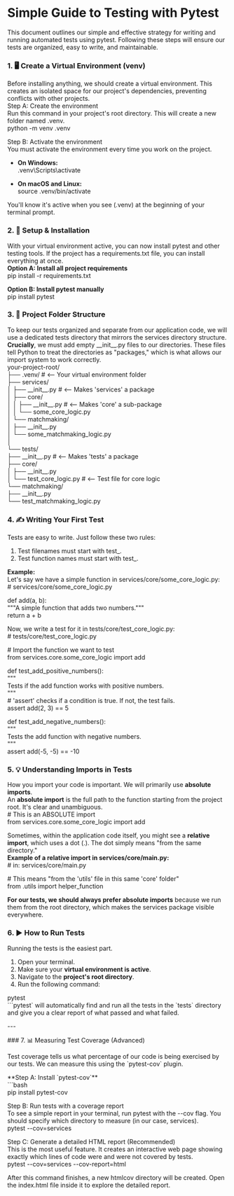 # **Simple Guide to Testing with Pytest**

This document outlines our simple and effective strategy for writing and running automated tests using pytest. Following these steps will ensure our tests are organized, easy to write, and maintainable.

### **1\. 🖥️ Create a Virtual Environment (venv)**

Before installing anything, we should create a virtual environment. This creates an isolated space for our project's dependencies, preventing conflicts with other projects.  
Step A: Create the environment  
Run this command in your project's root directory. This will create a new folder named .venv.  
python \-m venv .venv

Step B: Activate the environment  
You must activate the environment every time you work on the project.

* **On Windows:**  
  .venv\\Scripts\\activate

* **On macOS and Linux:**  
  source .venv/bin/activate

You'll know it's active when you see (.venv) at the beginning of your terminal prompt.

### **2\. 🚀 Setup & Installation**

With your virtual environment active, you can now install pytest and other testing tools. If the project has a requirements.txt file, you can install everything at once.  
**Option A: Install all project requirements**  
pip install \-r requirements.txt

**Option B: Install pytest manually**  
pip install pytest

### **3\. 📂 Project Folder Structure**

To keep our tests organized and separate from our application code, we will use a dedicated tests directory that mirrors the services directory structure.  
**Crucially**, we must add empty \_\_init\_\_.py files to our directories. These files tell Python to treat the directories as "packages," which is what allows our import system to work correctly.  
your-project-root/  
├── .venv/                      \# \<-- Your virtual environment folder  
├── services/  
│   ├── \_\_init\_\_.py             \# \<-- Makes 'services' a package  
│   ├── core/  
│   │   ├── \_\_init\_\_.py         \# \<-- Makes 'core' a sub-package  
│   │   └── some\_core\_logic.py  
│   └── matchmaking/  
│       ├── \_\_init\_\_.py  
│       └── some\_matchmaking\_logic.py  
│  
└── tests/  
    ├── \_\_init\_\_.py             \# \<-- Makes 'tests' a package  
    ├── core/  
    │   ├── \_\_init\_\_.py  
    │   └── test\_core\_logic.py  \# \<-- Test file for core logic  
    └── matchmaking/  
        ├── \_\_init\_\_.py  
        └── test\_matchmaking\_logic.py

### **4\. ✍️ Writing Your First Test**

Tests are easy to write. Just follow these two rules:

1. Test filenames must start with test\_.  
2. Test function names must start with test\_.

**Example:**  
Let's say we have a simple function in services/core/some\_core\_logic.py:  
\# services/core/some\_core\_logic.py

def add(a, b):  
    """A simple function that adds two numbers."""  
    return a \+ b

Now, we write a test for it in tests/core/test\_core\_logic.py:  
\# tests/core/test\_core\_logic.py

\# Import the function we want to test  
from services.core.some\_core\_logic import add

def test\_add\_positive\_numbers():  
    """  
    Tests if the add function works with positive numbers.  
    """  
    \# 'assert' checks if a condition is true. If not, the test fails.  
    assert add(2, 3\) \== 5

def test\_add\_negative\_numbers():  
    """  
    Tests the add function with negative numbers.  
    """  
    assert add(-5, \-5) \== \-10

### **5\. 💡 Understanding Imports in Tests**

How you import your code is important. We will primarily use **absolute imports**.  
An **absolute import** is the full path to the function starting from the project root. It's clear and unambiguous.  
\# This is an ABSOLUTE import  
from services.core.some\_core\_logic import add

Sometimes, within the application code itself, you might see a **relative import**, which uses a dot (.). The dot simply means "from the same directory."  
**Example of a relative import in services/core/main.py:**  
\# in: services/core/main.py

\# This means "from the 'utils' file in this same 'core' folder"  
from .utils import helper\_function

**For our tests, we should always prefer absolute imports** because we run them from the root directory, which makes the services package visible everywhere.

### **6\. ▶️ How to Run Tests**

Running the tests is the easiest part.

1. Open your terminal.  
2. Make sure your **virtual environment is active**.  
3. Navigate to the **project's root directory**.  
4. Run the following command:

pytest  
\`\`\`pytest\` will automatically find and run all the tests in the \`tests\` directory and give you a clear report of what passed and what failed.

\---

\#\#\# 7\. 📊 Measuring Test Coverage (Advanced)

Test coverage tells us what percentage of our code is being exercised by our tests. We can measure this using the \`pytest-cov\` plugin.

\*\*Step A: Install \`pytest-cov\`\*\*  
\`\`\`bash  
pip install pytest-cov

Step B: Run tests with a coverage report  
To see a simple report in your terminal, run pytest with the \--cov flag. You should specify which directory to measure (in our case, services).  
pytest \--cov=services

Step C: Generate a detailed HTML report (Recommended)  
This is the most useful feature. It creates an interactive web page showing exactly which lines of code were and were not covered by tests.  
pytest \--cov=services \--cov-report=html

After this command finishes, a new htmlcov directory will be created. Open the index.html file inside it to explore the detailed report.